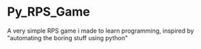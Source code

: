 # Py_RPS_Game
A very simple RPS game i made to learn programming, inspired by "automating the boring stuff using python"
